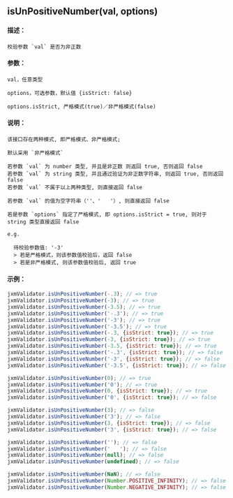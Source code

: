 
## isUnPositiveNumber(val, options)

#### 描述：

    校验参数 `val` 是否为非正数

#### 参数：

    val，任意类型

    options，可选参数，默认值 {isStrict: false}

    options.isStrict, 严格模式(true)／非严格模式(false)

#### 说明：

    该接口存在两种模式, 即严格模式、非严格模式;

    默认采用 `非严格模式`

    若参数 `val` 为 number 类型, 并且是非正数 则返回 true, 否则返回 false
    若参数 `val` 为 string 类型, 并且通过验证为非正数字符串, 则返回 true, 否则返回 false
    若参数 `val` 不属于以上两种类型, 则直接返回 false

    若参数 `val` 的值为空字符串（''、'   '）, 则直接返回 false

    若是参数 `options` 指定了严格模式, 即 options.isStrict = true, 则对于 string 类型直接返回 false

    e.g.

      待校验参数值: '-3'
      > 若是严格模式，则该参数值校验后，返回 false
      > 若是非严格模式, 则该参数值校验后, 返回 true

#### 示例：

```javascript
jxmValidator.isUnPositiveNumber(-.3); // => true
jxmValidator.isUnPositiveNumber(-3); // => true
jxmValidator.isUnPositiveNumber(-3.5); // => true
jxmValidator.isUnPositiveNumber('-.3'); // => true
jxmValidator.isUnPositiveNumber('-3'); // => true
jxmValidator.isUnPositiveNumber('-3.5'); // => true
jxmValidator.isUnPositiveNumber(-.3, {isStrict: true}); // => true
jxmValidator.isUnPositiveNumber(-3, {isStrict: true}); // => true
jxmValidator.isUnPositiveNumber(-3.5, {isStrict: true}); // => true
jxmValidator.isUnPositiveNumber('-.3', {isStrict: true}); // => false
jxmValidator.isUnPositiveNumber('-3', {isStrict: true}); // => false
jxmValidator.isUnPositiveNumber('-3.5', {isStrict: true}); // => false

jxmValidator.isUnPositiveNumber(0); // => true
jxmValidator.isUnPositiveNumber('0'); // => true
jxmValidator.isUnPositiveNumber(0, {isStrict: true}); // => true
jxmValidator.isUnPositiveNumber('0', {isStrict: true}); // => false

jxmValidator.isUnPositiveNumber(3); // => false
jxmValidator.isUnPositiveNumber('3'); // => false
jxmValidator.isUnPositiveNumber(3, {isStrict: true}); // => false
jxmValidator.isUnPositiveNumber('3', {isStrict: true}); // => false

jxmValidator.isUnPositiveNumber(''); // => false
jxmValidator.isUnPositiveNumber('   '); // => false
jxmValidator.isUnPositiveNumber(null); // => false
jxmValidator.isUnPositiveNumber(undefined); // => false

jxmValidator.isUnPositiveNumber(NaN); // => false
jxmValidator.isUnPositiveNumber(Number.POSITIVE_INFINITY); // => false
jxmValidator.isUnPositiveNumber(Number.NEGATIVE_INFINITY); // => false
```
